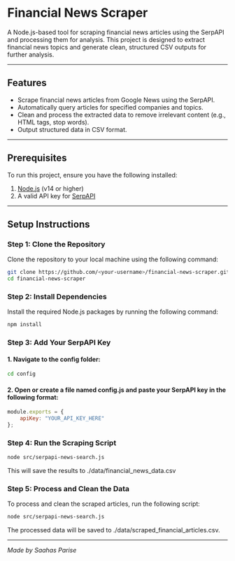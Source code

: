 # Financial News Scraper

A Node.js-based tool for scraping financial news articles using the SerpAPI and processing them for analysis. This project is designed to extract financial news topics and generate clean, structured CSV outputs for further analysis.

---

## **Features**
- Scrape financial news articles from Google News using the SerpAPI.
- Automatically query articles for specified companies and topics.
- Clean and process the extracted data to remove irrelevant content (e.g., HTML tags, stop words).
- Output structured data in CSV format.

---

## **Prerequisites**
To run this project, ensure you have the following installed:
1. [Node.js](https://nodejs.org/) (v14 or higher)
2. A valid API key for [SerpAPI](https://serpapi.com/)

---

## Setup Instructions

### Step 1: Clone the Repository

Clone the repository to your local machine using the following command:

```bash
git clone https://github.com/<your-username>/financial-news-scraper.git
cd financial-news-scraper
```

### Step 2: Install Dependencies

Install the required Node.js packages by running the following command:

```bash
npm install
```

### Step 3: Add Your SerpAPI Key
#### 1. Navigate to the config folder:

```bash
cd config
```

#### 2. Open or create a file named config.js and paste your SerpAPI key in the following format:
```javascript
module.exports = {
    apiKey: "YOUR_API_KEY_HERE"
};
```

### Step 4: Run the Scraping Script
```bash
node src/serpapi-news-search.js
```

This will save the results to ./data/financial_news_data.csv


### Step 5: Process and Clean the Data
To process and clean the scraped articles, run the following script:
```bash
node src/serpapi-news-search.js
```
The processed data will be saved to ./data/scraped_financial_articles.csv.

---
*Made by Saahas Parise*